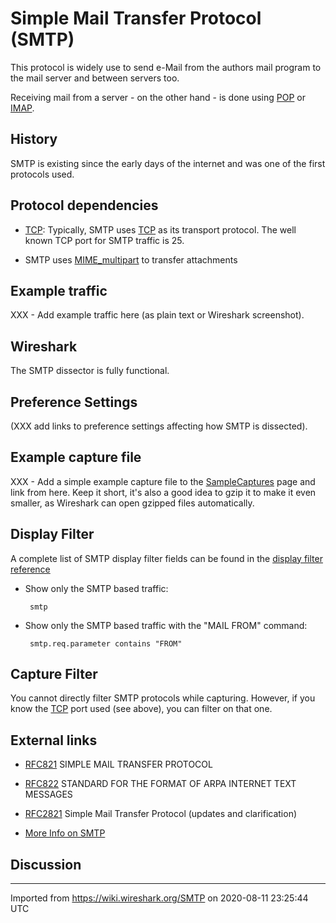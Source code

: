# Simple Mail Transfer Protocol (SMTP)

This protocol is widely use to send e-Mail from the authors mail program to the mail server and between servers too.

Receiving mail from a server - on the other hand - is done using [POP](/POP) or [IMAP](/IMAP).

## History

SMTP is existing since the early days of the internet and was one of the first protocols used.

## Protocol dependencies

  - [TCP](/TCP): Typically, SMTP uses [TCP](/TCP) as its transport protocol. The well known TCP port for SMTP traffic is 25.

  - SMTP uses [MIME\_multipart](/MIME_multipart) to transfer attachments

## Example traffic

XXX - Add example traffic here (as plain text or Wireshark screenshot).

## Wireshark

The SMTP dissector is fully functional.

## Preference Settings

(XXX add links to preference settings affecting how SMTP is dissected).

## Example capture file

XXX - Add a simple example capture file to the [SampleCaptures](/SampleCaptures) page and link from here. Keep it short, it's also a good idea to gzip it to make it even smaller, as Wireshark can open gzipped files automatically.

## Display Filter

A complete list of SMTP display filter fields can be found in the [display filter reference](http://www.wireshark.org/docs/dfref/s/smtp.html)

  - Show only the SMTP based traffic:
    
    ``` 
     smtp
    ```

  - Show only the SMTP based traffic with the "MAIL FROM" command:
    
    ``` 
     smtp.req.parameter contains "FROM"
    ```

## Capture Filter

You cannot directly filter SMTP protocols while capturing. However, if you know the [TCP](/TCP) port used (see above), you can filter on that one.

## External links

  - [RFC821](http://www.ietf.org/rfc/rfc821.txt) SIMPLE MAIL TRANSFER PROTOCOL

  - [RFC822](http://www.ietf.org/rfc/rfc822.txt) STANDARD FOR THE FORMAT OF ARPA INTERNET TEXT MESSAGES

  - [RFC2821](http://www.ietf.org/rfc/rfc2821.txt) Simple Mail Transfer Protocol (updates and clarification)

  - [More Info on SMTP](http://blog.webhosting.uk.com/2006/06/07/simple-mail-transfer-protocol-smtp)

## Discussion

---

Imported from https://wiki.wireshark.org/SMTP on 2020-08-11 23:25:44 UTC
